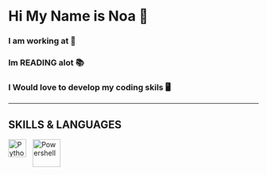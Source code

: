 # Hi My Name is Noa 👋
### I am working at 🐬 
### Im READING alot 📚
### I Would love to develop my coding skils 🖥️

---

## SKILLS & LANGUAGES
<a href="https://www.python.org/"><img align="left"  width="36px" src="https://upload.wikimedia.org/wikipedia/commons/thumb/0/0a/Python.svg/800px-Python.svg.png" alt="Python" style="padding-right:10px;"></a>
<a href="https://learn.microsoft.com/en-us/powershell/"><img align="left"  width="56px" src="https://encrypted-tbn0.gstatic.com/images?q=tbn:ANd9GcQtDFTWFr9SQS4LAe6wdq_diAEQOwF3cMuQpQ&usqp=CAU" alt="Powershell" style="padding-right:10px;"></a>
